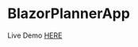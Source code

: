 # BlazorPlannerApp

Live Demo <a href="https://myplannerapp.z1.web.core.windows.net/" target="_blank">HERE<a/>
